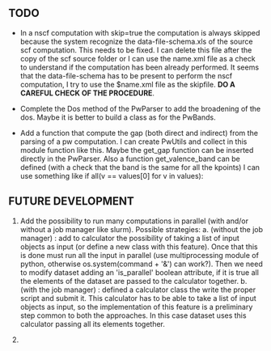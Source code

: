 
TODO
----

- In a nscf computation with skip=true the computation is always skipped because the system recognize the
  data-file-schema.xls of the source scf computation. This needs to be fixed. I can delete this file after
  the copy of the scf source folder or I can use the name.xml file as a check to understand if the computation
  has been already performed.
  It seems that the data-file-schema has to be present to perform the nscf computation, I try to use the
  $name.xml file as the skipfile. __DO A CAREFUL CHECK OF THE PROCEDURE__.

- Complete the Dos method of the PwParser to add the broadening of the dos. Maybe it is better to build a class
  as for the PwBands.

- Add a function that compute the gap (both direct and indirect) from the parsing of a pw computation. I can create
  PwUtils and collect in this module function like this. Maybe the get_gap function can be inserted directly in the
  PwParser. Also a function get_valence_band can be defined (with a check that the band is the same for all the kpoints)
  I can use something like if all(v == values[0] for v in values):


FUTURE DEVELOPMENT
------------------

  1. Add the possibility to run many computations in parallel (with and/or without a job manager like slurm).
     Possible strategies:
     a. (without the job manager) : add to calculator the possibility of taking a list of input objects as input
     (or define a new class with this feature). Once that this is done must run all the input in parallel
     (use multiprocessing module of python, otherwise os.system(command + '&') can work?). Then we need to modify dataset
     adding an 'is_parallel' boolean attribute, if it is true all the elements of the dataset are passed to the calculator together.
     b. (with the job manager) : defined a calculator class the write the proper script and submit it. This calculator
     has to be able to take a list of input objects as input, so the implementation of this feature is a preliminary step
     common to both the approaches. In this case dataset uses this calculator passing all its elements together.

  2.
